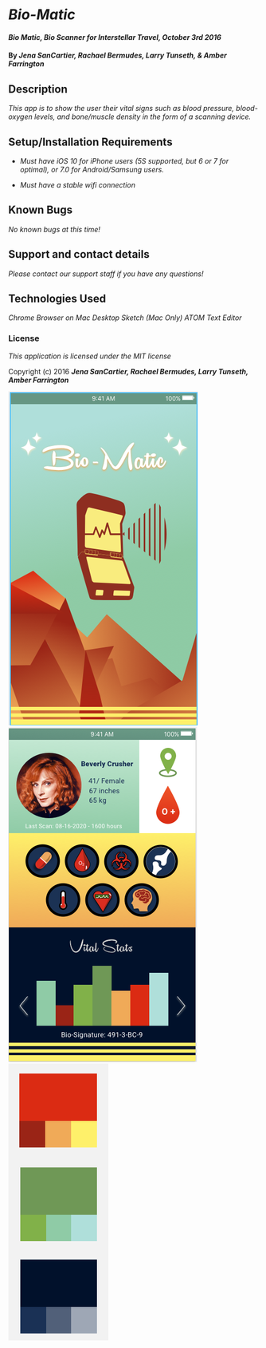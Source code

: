 # _Bio-Matic_


#### _Bio Matic, Bio Scanner for Interstellar Travel, October 3rd 2016_

#### By _Jena SanCartier, Rachael Bermudes, Larry Tunseth, & Amber Farrington_

## Description

_This app is to show the user their vital signs such as blood pressure, blood-oxygen levels, and bone/muscle density in the form of a scanning device._

## Setup/Installation Requirements

* _Must have iOS 10 for iPhone users (5S supported, but 6 or 7 for optimal), or 7.0 for Android/Samsung users._

* _Must have a stable wifi connection_

## Known Bugs

_No known bugs at this time!_

## Support and contact details

_Please contact our support staff if you have any questions!_

## Technologies Used

_Chrome Browser on Mac Desktop_
_Sketch (Mac Only)_
_ATOM Text Editor_

### License

*This application is licensed under the MIT license*

Copyright (c) 2016 **_Jena SanCartier, Rachael Bermudes, Larry Tunseth, Amber Farrington_**

![Preview](https://github.com/NWShadowDev/BioMatic/blob/master/BioMatic/img/Main%20Page.png)![Preview2](https://github.com/NWShadowDev/BioMatic/blob/master/BioMatic/img/Profile.png)![Color Palette](https://github.com/NWShadowDev/BioMatic/blob/master/BioMatic/img/Color%20Palette.png)
